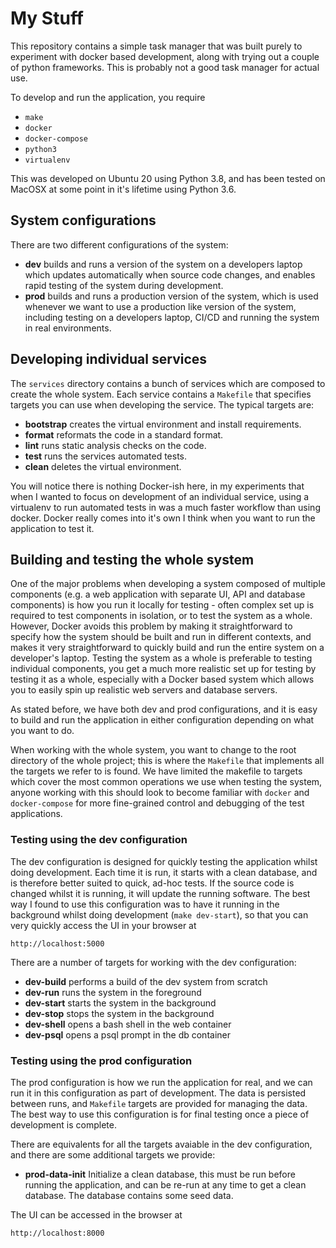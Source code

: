 # My Stuff

This repository contains a simple task manager that was built purely
to experiment with docker based development, along with trying out a
couple of python frameworks. This is probably not a good task manager
for actual use.

To develop and run the application, you require

* `make`
* `docker`
* `docker-compose`
* `python3`
* `virtualenv`

This was developed on Ubuntu 20 using Python 3.8, and has been tested
on MacOSX at some point in it's lifetime using Python 3.6.

## System configurations

There are two different configurations of the system:

- **dev** builds and runs a version of the system on a developers
  laptop which updates automatically when source code changes, and
  enables rapid testing of the system during development.
- **prod** builds and runs a production version of the system, which
  is used whenever we want to use a production like version of the
  system, including testing on a developers laptop, CI/CD and running
  the system in real environments.

## Developing individual services

The `services` directory contains a bunch of services which are
composed to create the whole system. Each service contains a
`Makefile` that specifies targets you can use when developing the
service. The typical targets are:

- **bootstrap** creates the virtual environment and install
  requirements.
- **format** reformats the code in a standard format.
- **lint** runs static analysis checks on the code.
- **test** runs the services automated tests.
- **clean** deletes the virtual environment.

You will notice there is nothing Docker-ish here, in my experiments
that when I wanted to focus on development of an individual service,
using a virtualenv to run automated tests in was a much faster
workflow than using docker. Docker really comes into it's own I think
when you want to run the application to test it.

## Building and testing the whole system

One of the major problems when developing a system composed of
multiple components (e.g. a web application with separate UI, API and
database components) is how you run it locally for testing - often
complex set up is required to test components in isolation, or to test
the system as a whole. However, Docker avoids this problem by making
it straightforward to specify how the system should be built and run
in different contexts, and makes it very straightforward to quickly
build and run the entire system on a developer's laptop. Testing the
system as a whole is preferable to testing individual components, you
get a much more realistic set up for testing by testing it as a whole,
especially with a Docker based system which allows you to easily spin
up realistic web servers and database servers.

As stated before, we have both dev and prod configurations, and it is
easy to build and run the application in either configuration
depending on what you want to do.

When working with the whole system, you want to change to the root
directory of the whole project; this is where the `Makefile` that
implements all the targets we refer to is found. We have limited the
makefile to targets which cover the most common operations we use when
testing the system, anyone working with this should look to become
familiar with `docker` and `docker-compose` for more fine-grained
control and debugging of the test applications.

### Testing using the dev configuration

The dev configuration is designed for quickly testing the application
whilst doing development. Each time it is run, it starts with a clean
database, and is therefore better suited to quick, ad-hoc tests. If
the source code is changed whilst it is running, it will update the
running software. The best way I found to use this configuration was
to have it running in the background whilst doing development (`make
dev-start`), so that you can very quickly access the UI in your
browser at

    http://localhost:5000
	
There are a number of targets for working with the dev configuration:

- **dev-build** performs a build of the dev system from scratch
- **dev-run** runs the system in the foreground
- **dev-start** starts the system in the background
- **dev-stop** stops the system in the background
- **dev-shell** opens a bash shell in the web container
- **dev-psql** opens a psql prompt in the db container

### Testing using the prod configuration

The prod configuration is how we run the application for real, and we
can run it in this configuration as part of development. The data is
persisted between runs, and `Makefile` targets are provided for
managing the data. The best way to use this configuration is for final
testing once a piece of development is complete.

There are equivalents for all the targets avaiable in the dev
configuration, and there are some additional targets we provide:

- **prod-data-init** Initialize a clean database, this must be run
  before running the application, and can be re-run at any time to get
  a clean database. The database contains some seed data.

The UI can be accessed in the browser at

	http://localhost:8000
